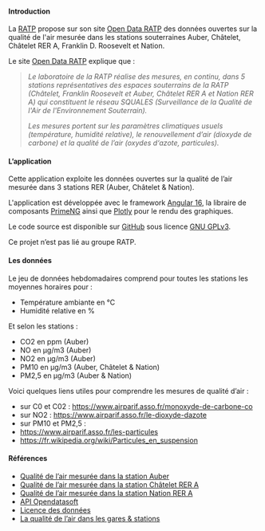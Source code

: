 #### Introduction

La <a href="https://www.ratp.fr/" target="_blank">RATP</a> propose sur son site
<a href="https://data.ratp.fr/" target="_blank">Open Data RATP</a>
des données ouvertes sur la qualité de l'air mesurée dans les stations souterraines Auber, Châtelet,
Châtelet RER A, Franklin D. Roosevelt et Nation.

Le site <a href="https://data.ratp.fr/" target="_blank">Open Data RATP</a> explique que :

> _Le laboratoire de la RATP réalise des mesures, en continu, dans 5 stations représentatives des espaces souterrains de la RATP (Châtelet, Franklin Roosevelt et Auber, Châtelet RER A et Nation RER A) qui constituent le réseau SQUALES (Surveillance de la Qualité de l'Air de l'Environnement Souterrain)._
>
> _Les mesures portent sur les paramètres climatiques usuels (température, humidité relative), le renouvellement d’air (dioxyde de carbone) et la qualité de l’air (oxydes d‘azote, particules)._

#### L’application

Cette application exploite les données ouvertes sur la qualité de l’air mesurée dans 3 stations RER (Auber, Châtelet & Nation).

L'application est développée avec le framework <a href="https://angular.io/" target="_blank">Angular 16</a>,
la libraire de composants <a href="https://primeng.org/" target="_blank">PrimeNG</a> ainsi que
<a href="https://plotly.com/javascript/" target="_blank">Plotly</a> pour le rendu des graphiques.

Le code source est disponible sur <a href="https://github.com/jldblog/rer-air-quality/" target="_blank">GitHub</a> sous licence
<a href="https://www.gnu.org/licenses/gpl-3.0.en.html" target="_blank">GNU GPLv3</a>.

Ce projet n’est pas lié au groupe RATP.

#### Les données

Le jeu de données hebdomadaires comprend pour toutes les stations les moyennes horaires pour :

- Température ambiante en °C
- Humidité relative en %

Et selon les stations :

- CO2 en ppm (Auber)
- NO en μg/m3 (Auber)
- NO2 en μg/m3 (Auber)
- PM10 en μg/m3 (Auber, Châtelet & Nation)
- PM2,5 en μg/m3 (Auber & Nation)

Voici quelques liens utiles pour comprendre les mesures de qualité d’air :

- sur C0 et C02 : <a href="https://www.airparif.asso.fr/monoxyde-de-carbone-co" target="_blank">https://www.airparif.asso.fr/monoxyde-de-carbone-co</a>
- sur NO2 : <a href="https://www.airparif.asso.fr/le-dioxyde-dazote" target="_blank">https://www.airparif.asso.fr/le-dioxyde-dazote</a>
- sur PM10 et PM2,5 :
- <a href="https://www.airparif.asso.fr/les-particules" target="_blank">https://www.airparif.asso.fr/les-particules</a>
- <a href="https://fr.wikipedia.org/wiki/Particules_en_suspension" target="_blank">https://fr.wikipedia.org/wiki/Particules_en_suspension</a>

#### Références

- <a href="https://data.ratp.fr/explore/dataset/qualite-de-lair-mesuree-dans-la-station-auber/information/" target="_blank">Qualité de l’air mesurée dans la station Auber</a>
- <a href="https://data.ratp.fr/explore/dataset/qualite-de-lair-mesuree-dans-la-station-chatelet-rer-a0/information/" target="_blank">Qualité de l’air mesurée dans la station Châtelet RER A</a>
- <a href="https://data.ratp.fr/explore/dataset/qualite-de-lair-mesuree-dans-la-station-nation-rer-a0/information/" target="_blank">Qualité de l’air mesurée dans la station Nation RER A</a>
- <a href="https://help.opendatasoft.com/apis/ods-explore-v2/explore_v2.1.html" target="_blank">API Opendatasoft</a>
- <a href="https://www.etalab.gouv.fr/wp-content/uploads/2014/05/Licence_Ouverte.pdf" target="_blank">Licence des données</a>
- <a href="https://air-interieur.ratp.fr/" target="_blank">La qualité de l’air dans les gares & stations</a>
